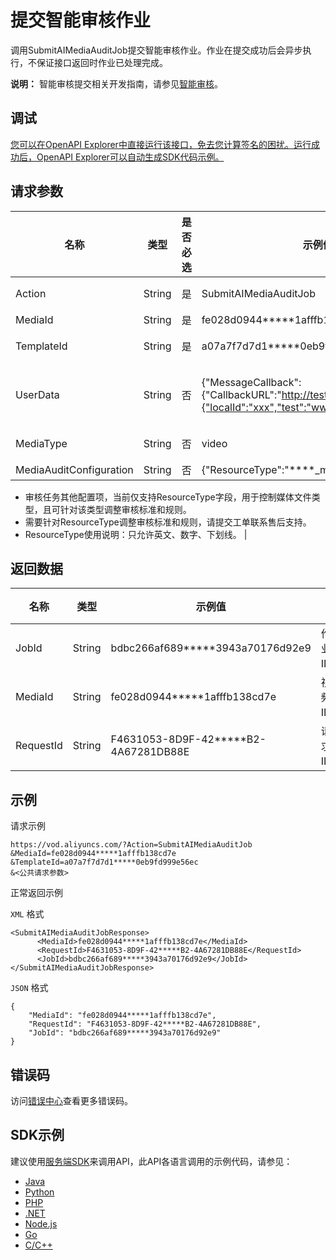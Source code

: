 # 提交智能审核作业

调用SubmitAIMediaAuditJob提交智能审核作业。作业在提交成功后会异步执行，不保证接口返回时作业已处理完成。

**说明：** 智能审核提交相关开发指南，请参见[智能审核](~~101148~~)。

## 调试

[您可以在OpenAPI Explorer中直接运行该接口，免去您计算签名的困扰。运行成功后，OpenAPI Explorer可以自动生成SDK代码示例。](https://api.aliyun.com/#product=vod&api=SubmitAIMediaAuditJob&type=RPC&version=2017-03-21)

## 请求参数

|名称|类型|是否必选|示例值|描述|
|--|--|----|---|--|
|Action|String|是|SubmitAIMediaAuditJob|系统规定参数。取值：**SubmitAIMediaAuditJob**。 |
|MediaId|String|是|fe028d0944\*\*\*\*\*1afffb138cd7e|视频ID。 |
|TemplateId|String|是|a07a7f7d7d1\*\*\*\*\*0eb9fd999e56ec|AI模版ID。不指定时使用智能审核默认AI模版ID。 |
|UserData|String|否|\{"MessageCallback":\{"CallbackURL":"http://test.test.com"\},"Extend":\{"localId":"xxx","test":"www"\}\}|自定义设置。为JSON字符串，支持消息回调等设置。更多详情，请参见[UserData](~~86952~~)。 |
|MediaType|String|否|video|媒体类型。目前仅支持：**video**。 |
|MediaAuditConfiguration|String|否|\{"ResourceType":"\*\*\*\*\_movie"\}|审核任务配置信息。

 -   审核任务其他配置项，当前仅支持ResourceType字段，用于控制媒体文件类型，且可针对该类型调整审核标准和规则。
-   需要针对ResourceType调整审核标准和规则，请提交工单联系售后支持。
-   ResourceType使用说明：只允许英文、数字、下划线。 |

## 返回数据

|名称|类型|示例值|描述|
|--|--|---|--|
|JobId|String|bdbc266af689\*\*\*\*\*3943a70176d92e9|作业ID。 |
|MediaId|String|fe028d0944\*\*\*\*\*1afffb138cd7e|视频ID。 |
|RequestId|String|F4631053-8D9F-42\*\*\*\*\*B2-4A67281DB88E|请求ID。 |

## 示例

请求示例

```
https://vod.aliyuncs.com/?Action=SubmitAIMediaAuditJob
&MediaId=fe028d0944*****1afffb138cd7e
&TemplateId=a07a7f7d7d1*****0eb9fd999e56ec
&<公共请求参数>
```

正常返回示例

`XML` 格式

```
<SubmitAIMediaAuditJobResponse>
      <MediaId>fe028d0944*****1afffb138cd7e</MediaId>
      <RequestId>F4631053-8D9F-42*****B2-4A67281DB88E</RequestId>
      <JobId>bdbc266af689*****3943a70176d92e9</JobId>
</SubmitAIMediaAuditJobResponse>
```

`JSON` 格式

```
{
	"MediaId": "fe028d0944*****1afffb138cd7e",
	"RequestId": "F4631053-8D9F-42*****B2-4A67281DB88E",
	"JobId": "bdbc266af689*****3943a70176d92e9"
}
```

## 错误码

访问[错误中心](https://error-center.aliyun.com/status/product/vod)查看更多错误码。

## SDK示例

建议使用[服务端SDK](~~101789~~)来调用API，此API各语言调用的示例代码，请参见：

-   [Java](~~61063~~)
-   [Python](~~61054~~)
-   [PHP](~~61069~~)
-   [.NET](~~84750~~)
-   [Node.js](~~101396~~)
-   [Go](~~101411~~)
-   [C/C++](~~101261~~)

